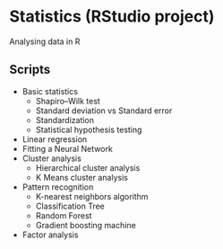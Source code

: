 # Statistics (RStudio project)
Analysing data in R

## Scripts
* Basic statistics
    + Shapiro–Wilk test
    + Standard deviation vs Standard error
    + Standardization
    + Statistical hypothesis testing
* Linear regression
* Fitting a Neural Network
* Cluster analysis
    + Hierarchical cluster analysis
    + K Means cluster analysis
* Pattern recognition
    + K-nearest neighbors algorithm
    + Classification Tree
    + Random Forest
    + Gradient boosting machine
* Factor analysis